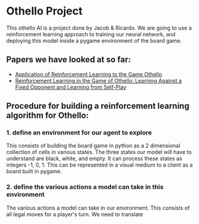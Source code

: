 # Othello Project

This othello AI is a project done by Jacob & Ricardo. We are going to use a reinforcement learning approach to training our neural network, and deploying this model inside a pygame environment of the board game.


## Papers we have looked at so far:
- [Application of Reinforcement Learning to the Game Othello](https://www.sciencedirect.com/science/article/pii/S0305054806002553#:~:text=We%20describe%20how%20reinforcement%20learning%20can%20be%20combined,state%20space%E2%80%94learning%20to%20play%20the%20game%20of%20Othello)
- [Reinforcement Learning in the Game of Othello: Learning Against a Fixed Opponent and Learning from Self-Play](https://www.ai.rug.nl/%7Emwiering/GROUP/ARTICLES/paper-othello.pdf)


## Procedure for building a reinforcement learning algorithm for Othello:

### 1. define an environment for our agent to explore

This consists of building the board game in python as a 2 dimensional collection of cells in various states. The three states our model will have to understand are black, white, and empty. It can process these states as integers -1, 0, 1. This can be represented in a visual medium to a client as a board built in pygame.

### 2. define the various actions a model can take in this environment

The various actions a model can take in our environment. This consists of all legal moves for a player's turn. We need to translate 